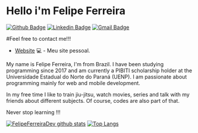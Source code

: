 # Hello i'm Felipe Ferreira

[![Github Badge](https://img.shields.io/badge/GitHub-100000?style=for-the-badge&logo=github&logoColor=white&link=https://github.com/FelipeFerreiraDev)](https://github.com/FelipeFerreiraDev)
[![Linkedin Badge](https://img.shields.io/badge/LinkedIn-0077B5?style=for-the-badge&logo=linkedin&logoColor=white&link=https://www.linkedin.com/in/felipe-ferreira-62147a178/)](https://www.linkedin.com/in/felipe-ferreira-62147a178/)
[![Gmail Badge](https://img.shields.io/badge/Gmail-D14836?style=for-the-badge&logo=gmail&logoColor=white&link=mailto:felipeferreira.sp.dev@gmail.com)](mailto:felipeferreira.sp.dev@gmail.com/)

#Feel free to contact me!!!

- [Website](https://felipeferreiradev.github.io/personal-website-v2/) 💻 - Meu site pessoal.

My name is Felipe Ferreira, I'm from Brazil. I have been studying programming since 2017 and am currently a PIBITI scholarship holder at the Universidade Estadual do Norte do Paraná (UENP). I am passionate about programming mainly for web and mobile development.

In my free time I like to train jiu-jitsu, watch movies, series and talk with my friends about different subjects. Of course, codes are also part of that.

Never stop learning !!!


[![FelipeFerreiraDev github stats](https://github-readme-stats.vercel.app/api?username=FelipeFerreiraDev&count_private=true&show_icons=true&theme=tokyonight)](https://github.com/FelipeFerreiraDev)
[![Top Langs](https://github-readme-stats.vercel.app/api/top-langs/?username=FelipeFerreiraDev&layout=compact&theme=tokyonight)](https://github.com/FelipeFerreiraDev)
